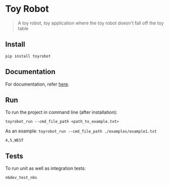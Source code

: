# Toy Robot
> A toy robot, toy application where the toy robot doesn't fall off the toy table


## Install

`pip install toyrobot`

## Documentation

For documentation, refer [here](https://amaarora.github.io/toyrobot/).

## Run 

To run the project in command line (after installation): 

`toyrobot_run --cmd_file_path <path_to_example.txt>`

As an example: 
`toyrobot_run --cmd_file_path ./examples/example1.txt`

```
4,5,WEST
```

## Tests

To run unit as well as integration tests:

`nbdev_test_nbs`
